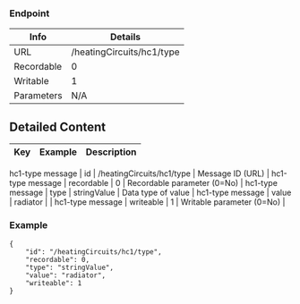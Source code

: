 # 



### Endpoint

| Info  | Details |
| ------------- | ------------- |
| URL   | /heatingCircuits/hc1/type   |
| Recordable   | 0   |
| Writable   | 1   |
| Parameters  | N/A  |

## Detailed Content

|  Key  | Example | Description |
| ------------- | :------: | ------------- |
hc1-type message
|  id | /heatingCircuits/hc1/type | Message ID (URL) |
hc1-type message
|  recordable | 0 | Recordable parameter (0=No) |
hc1-type message
|  type | stringValue | Data type of value |
hc1-type message
|  value | radiator |  |
hc1-type message
|  writeable | 1 | Writable parameter (0=No) |

### Example
```
{
    "id": "/heatingCircuits/hc1/type",
    "recordable": 0,
    "type": "stringValue",
    "value": "radiator",
    "writeable": 1
}
```
